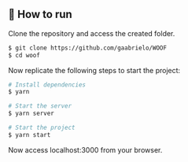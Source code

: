 ## 🚀 How to run

Clone the repository and access the created folder.

```bash
$ git clone https://github.com/gaabrielo/WOOF
$ cd woof
```

Now replicate the following steps to start the project:
```bash
# Install dependencies
$ yarn

# Start the server
$ yarn server

# Start the project
$ yarn start
```
Now access localhost:3000 from your browser.
